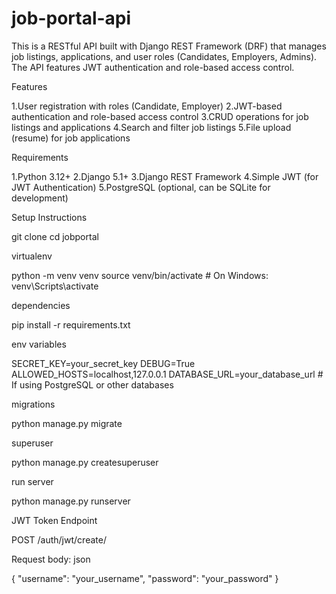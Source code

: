 # job-portal-api
This is a RESTful API built with Django REST Framework (DRF) that manages job listings, applications, and user roles (Candidates, Employers, Admins). The API features JWT authentication and role-based access control.

Features

1.User registration with roles (Candidate, Employer)
2.JWT-based authentication and role-based access control
3.CRUD operations for job listings and applications
4.Search and filter job listings
5.File upload (resume) for job applications

Requirements

1.Python 3.12+
2.Django 5.1+
3.Django REST Framework
4.Simple JWT (for JWT Authentication)
5.PostgreSQL (optional, can be SQLite for development)

Setup Instructions

git clone <repository-url>
cd jobportal

virtualenv

python -m venv venv
source venv/bin/activate   # On Windows: venv\Scripts\activate

dependencies

pip install -r requirements.txt

env variables

SECRET_KEY=your_secret_key
DEBUG=True
ALLOWED_HOSTS=localhost,127.0.0.1
DATABASE_URL=your_database_url  # If using PostgreSQL or other databases

migrations 

python manage.py migrate

superuser

python manage.py createsuperuser

run server

python manage.py runserver

JWT Token Endpoint

POST /auth/jwt/create/

Request body:
json

{
  "username": "your_username",
  "password": "your_password"
}
